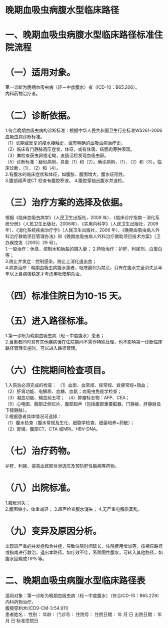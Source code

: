 # 晚期血吸虫病腹水型临床路径  
# 一、晚期血吸虫病腹水型临床路径标准住院流程  
# （一）适用对象。  
第一诊断为晚期血吸虫病（轻－中度腹水）者（ICD-10：B65.206）。  
内科药物治疗者。  
# （二）诊断依据。  
1.符合晚期血吸虫病的诊断标准：根据中华人民共和国卫生行业标准WS261-2006 血吸虫病诊断标准。  
（1）长期或反复的疫水接触史，或有明确的血吸虫病治疗史。  
（2）临床有门静脉高压症状、体征，或有侏儒、结肠肉芽肿表现。  
（3）粪检查获虫卵或毛蚴，直肠活检发现血吸虫卵。  
（5）诊断标准：疑似病例，具备（1）和（2）。确诊病例，（1）、（2）和（3）。临床诊断，（1）、（2）和（4）。  
2.有腹水的临床症状和体征，如腹胀、腹围增大，腹水征阳性。  
3.腹部超声或CT 检查有腹腔积液。 4.腹腔穿抽出腹水并送检。  
# （三）治疗方案的选择及依据。  
根据《临床血吸虫病学》（人民卫生出版社，2009 年）、《临床诊疗指南－消化系统分册》（人民卫生出版社，2006年）、《实用内科学》（人民卫生出版社，2009 年）、《消化系统疾病治疗学》（人民卫生出版社，2006 年）、《晚期血吸虫病人外科治疗救助项目管理办法》和《晚期血吸虫病人外科治疗救助项目技术方案》（卫办疾控发〔2005〕29 号）。  
1.一般治疗：休息，控制水和钠盐的摄入量； 2.药物治疗：护肝、利尿剂、白蛋白等；  
3.防止并发症：控制感染，防止上消化道出血；  
4.病原治疗：晚期血吸虫病腹水患者，吡喹酮列为禁忌，只有在腹水完全消失达半年以上且病情稳定才考虑用吡喹酮杀虫。  
# （四）标准住院日为10-15 天。  
# （五）进入路径标准。  
1.第一诊断为晚期血吸虫病（轻－中度腹水）患者；  
2.当患者同时具有其他疾病但在住院期间不需作特殊处理，也不影响第一诊断临床路径管理实施时，可以进入路径管理。  
# （六）住院期间检查项目。  
1.入院后必须完成的检查： （1）血型、血常规、尿常规、粪便常规$+$隐血；  
（2）肝肾功能、电解质、血糖、血氨；血吸虫免疫学检查；  
（3）凝血功能、输血前五项； （4）肿瘤标志物：AFP、CEA；  
（5）心电图、胸部正侧位片、腹部超声（包括腹部重要脏器、门静脉、肝静脉及下腔静脉）。  
2.根据患者具体情况可选择：  
（1）腹水检查（腹水常规及生化、细胞学检查、细菌培养$+$药敏）；  
（2）胃镜、腹部CT、CTA 或MRI。HBV-DNA。  
# （七）治疗药物。  
护肝、利尿、提高血浆胶体渗透压及预防肝性脑病等药物。  
# （八）出院标准。  
1.腹胀消失；  
2.腹围缩小、体重减轻； 3.超声检查腹水消失； 4.无严重电解质紊乱。  
# （九）变异及原因分析。  
出现较严重的并发症和合并症，导致住院时间延长，住院费用增加等，按相应路径或指南进行救治，退出本路径。如疗效不佳，系顽固性腹水，可转入其他路径，如腹水回输或TIPS 等。  
# 二、晚期血吸虫病腹水型临床路径表  
适用对象：第一诊断为晚期血吸虫病（轻－中度腹水）（符合ICD-10：B65.229） 内科药物治疗。  
腹腔穿刺术(ICD9-CM-3:54.911)  
患者姓名：      性别：     年龄：     门诊号：     住院号： 住院日期：  年  月   日    出院日期：  年   月    日      标准住院日  
